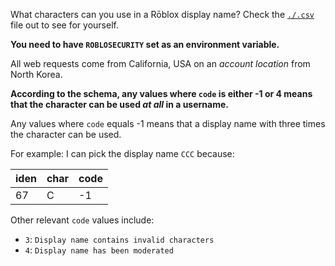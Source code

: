 What characters can you use in a Rōblox display name? Check the [`./.csv`](./.csv) file out to see for yourself.

**You need to have `ROBLOSECURITY` set as an environment variable.**

All web requests come from California, USA on an _account location_ from North Korea.

**According to the schema, any values where `code` is either -1 or 4 means that the character can be used _at all_ in a username.**

Any values where `code` equals -1 means that a display name with three times the character can be used.

For example: I can pick the display name `CCC` because:

| iden | char | code |
| ---- | ---- | ---- |
| 67   | C    | -1   |

Other relevant `code` values include:

- `3`: `Display name contains invalid characters`
- `4`: `Display name has been moderated`

